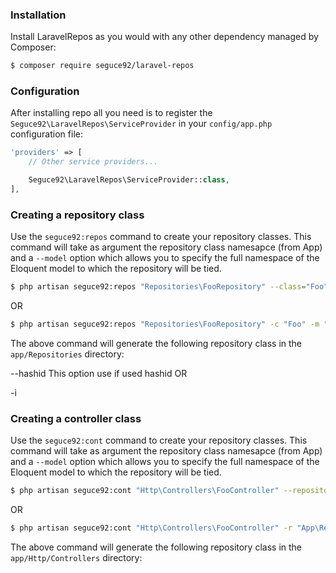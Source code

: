 ### Installation
Install LaravelRepos as you would with any other dependency managed by Composer:

```bash
$ composer require seguce92/laravel-repos
```

### Configuration
After installing repo all you need is to register the ```Seguce92\LaravelRepos\ServiceProvider``` in your `config/app.php` configuration file:

```php
'providers' => [
    // Other service providers...

    Seguce92\LaravelRepos\ServiceProvider::class,
],
```

### Creating a repository class
Use the ```seguce92:repos``` command to create your repository classes. This command will take as argument the repository class namesapce (from App) and
a ```--model``` option which allows you to specify the full namespace of the Eloquent model to which the repository will be tied.

```bash
$ php artisan seguce92:repos "Repositories\FooRepository" --class="Foo" --model="App\Models\Foo"
```
OR
```bash
$ php artisan seguce92:repos "Repositories\FooRepository" -c "Foo" -m "App\Models\Foo"
```

The above command will generate the following repository class in the ```app/Repositories``` directory:

--hashid  This option use if used hashid
OR

-i

### Creating a controller class
Use the ```seguce92:cont``` command to create your repository classes. This command will take as argument the repository class namesapce (from App) and
a ```--model``` option which allows you to specify the full namespace of the Eloquent model to which the repository will be tied.

```bash
$ php artisan seguce92:cont "Http\Controllers\FooController" --repository="App\Repositories\FooRepository" --model="foo"
```
OR
```bash
$ php artisan seguce92:cont "Http\Controllers\FooController" -r "App\Repositories\FooRepository" -m "foo"
```

The above command will generate the following repository class in the ```app/Http/Controllers``` directory:
